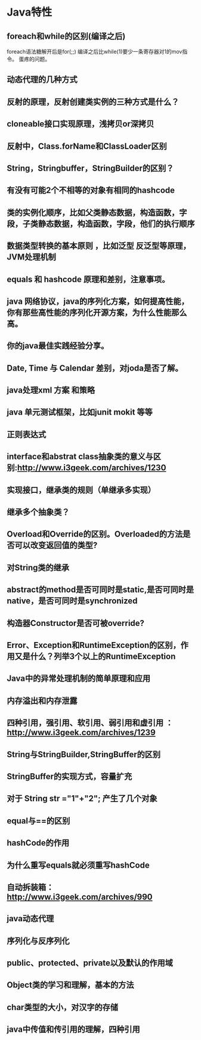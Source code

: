 # Java特性

## foreach和while的区别(编译之后)   

foreach语法糖解开后是for(;;)
编译之后比while(1)要少一条寄存器对1的mov指令。
蛋疼的问题。

## 动态代理的几种方式


## 反射的原理，反射创建类实例的三种方式是什么？
## cloneable接口实现原理，浅拷贝or深拷贝

## 反射中，Class.forName和ClassLoader区别
## String，Stringbuffer，StringBuilder的区别？
## 有没有可能2个不相等的对象有相同的hashcode

## 类的实例化顺序，比如父类静态数据，构造函数，字段，子类静态数据，构造函数，字段，他们的执行顺序
## 数据类型转换的基本原则 ，比如泛型 反泛型等原理，JVM处理机制
## equals 和 hashcode 原理和差别，注意事项。

## java 网络协议，java的序列化方案，如何提高性能，你有那些高性能的序列化开源方案，为什么性能那么高。
## 你的java最佳实践经验分享。
## Date, Time 与 Calendar 差别，对joda是否了解。
## java处理xml 方案 和策略
## java 单元测试框架，比如junit mokit 等等 
## 正则表达式
## interface和abstrat class抽象类的意义与区别:http://www.i3geek.com/archives/1230
## 实现接口，继承类的规则（单继承多实现）
## 继承多个抽象类？
## Overload和Override的区别。Overloaded的方法是否可以改变返回值的类型?
## 对String类的继承
## abstract的method是否可同时是static,是否可同时是native，是否可同时是synchronized
## 构造器Constructor是否可被override?
## Error、Exception和RuntimeException的区别，作用又是什么？列举3个以上的RuntimeException
## Java中的异常处理机制的简单原理和应用
## 内存溢出和内存泄露
## 四种引用，强引用、软引用、弱引用和虚引用 ：http://www.i3geek.com/archives/1239
## String与StringBuilder,StringBuffer的区别
## StringBuffer的实现方式，容量扩充
## 对于 String str ="1"+"2"; 产生了几个对象
## equal与==的区别
## hashCode的作用
## 为什么重写equals就必须重写hashCode
## 自动拆装箱：http://www.i3geek.com/archives/990
## java动态代理
## 序列化与反序列化
## public、protected、private以及默认的作用域
## Object类的学习和理解，基本的方法
## char类型的大小，对汉字的存储
## java中传值和传引用的理解，四种引用
